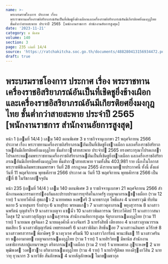 ```yaml
---
name: >-
  พระบรมราชโองการ ประกาศ เรื่อง
  พระราชทานเครื่องราชอิสริยาภรณ์อันเป็นที่เชิดชูยิ่งช้างเผือกและเครื่องราชอิสริยาภรณ์อันมีเกียรติยศยิ่งมงกุฎไทย
  ชั้นต่ำกว่าสายสะพาย ประจำปี 2565 [พนักงานราชการ สำนักงานอัยการสูงสุด]
date: '2023-11-21'
category: ข พิเศษ
volume: 140
section: 3
page: 235 เล่มที่ 14/4
source: 'https://ratchakitcha.soc.go.th/documents/488280413156934472.pdf'
draft: true
---
```


# พระบรมราชโองการ ประกาศ เรื่อง พระราชทานเครื่องราชอิสริยาภรณ์อันเป็นที่เชิดชูยิ่งช้างเผือกและเครื่องราชอิสริยาภรณ์อันมีเกียรติยศยิ่งมงกุฎไทย ชั้นต่ำกว่าสายสะพาย ประจำปี 2565 [พนักงานราชการ สำนักงานอัยการสูงสุด]

หน้า 1 (เลมที่ 14/4 ) เลม 140 ตอนพิเศษ 3 ข ราชกิจจานุเบกษา 21 พฤศจิกายน 2566 ประกาศ เรื่อง พระราชทานเครื่องราชอิสริยาภรณอันเป็นที่เชิดชูยิ่งชางเผือก และเครื่องราชอิสริยาภรณอันมีเกียรติยศยิ่งมงกุฎไทย ชั้นต่ํากวาสายสะพาย ประจําป 2565 ทรงพระกรุณาโปรดเกลาโปรดกระหมอมพระราชทานเครื่องราชอิสริยาภรณอันเป็นที่เชิดชูยิ่งชางเผือก และเครื่องราชอิสริยาภรณอันมีเกียรติยศยิ่งมงกุฎไทย ชั้นต่ํากวาสายสะพาย รวมทั้งสิ้น 403,981 ราย เนื่องในโอกาสพระราชพิธีเฉลิมพระชนมพรรษา วันที่ 28 กรกฎาคม 2565 ดังรายนามทายประกาศนี้ ทั้งนี้ ตั้งแต่วันที่ 11 พฤศจิกายน พุทธศักราช 2566 ประกาศ ณ วันที่ 13 พฤศจิกายน พุทธศักราช 2566 เป็นปที่ 8 ในรัชกาลปจจุบัน

หน้า 235 (เลมที่ 14/4 ) เลม 140 ตอนพิเศษ 3 ข ราชกิจจานุเบกษา 21 พฤศจิกายน 2566 สํานักงานคณะกรรมการปองกันและปราบปรามการทุจริตในภาครัฐ เบญจมาภรณชางเผือก (รวม 12 ราย) 1 นายทวีศักดิ์ สุขแกว 2 นายทศพล หงษศรี 3 นายธราภุช โพธิ์แสง 4 นายศราวุฒิ ทับทิมพลาย 5 นายสุนทร รักบํารุง 6 นายสุริยะ พรหมแกว 7 นางสาวตุลาภรณ พยุงสุวรรณ 8 นางสาวนพรัตน์ บุญสําเร็จ 9 นางสาวเบญจา แซฉั่ว 10 นางสาวพิมลวรรณ วัชระกวีศิลป 11 นางสาววาสนา โตสุข 12 นางสาวสุกัญญา แกนสุวรรณ สํานักงานอัยการสูงสุด จัตุรถาภรณมงกุฎไทย (รวม 11 ราย) 1 นายณพ สุขจินดา 2 นายผดุงศักดิ์ ดวงจันทร์ 3 นายรังสิทธิ์ เตียงทอง 4 นางสาวญาณวรรณ ชมเสียง 5 นางสาวธัญญารัตน์ เพชรยอดศรี 6 นางสาวธิติมา สิทธิ์นอย 7 นางสาวนลินพร ฉวีรักษ์ 8 นางสาวพรสวรรค พิลาดิษฐ 9 นางยุวเรศ ศรีมณี 10 นางสาววิภารัตน์ พานะขันธ 11 นางสาวศรินยา พออามาตย เบญจมาภรณมงกุฎไทย (รวม 1 ราย) 1 นายสิรวิทย มีพานิช สํานักงานเลขาธิการสภาผู้แทนราษฎร ตริตาภรณชางเผือก (รวม 2 ราย) 1 นายพงศกล ภูระหงษ 2 นายพุฒิพงศ วงศสวาง ตริตาภรณมงกุฎไทย (รวม 4 ราย) 1 นายกิจฐิติพล ทองดีรุงกวีสิน 2 นายวายุ ยุวนากร 3 นายวิชัย สันลักษณ 4 นายสัญลักษณ โมกขเมธากุล
